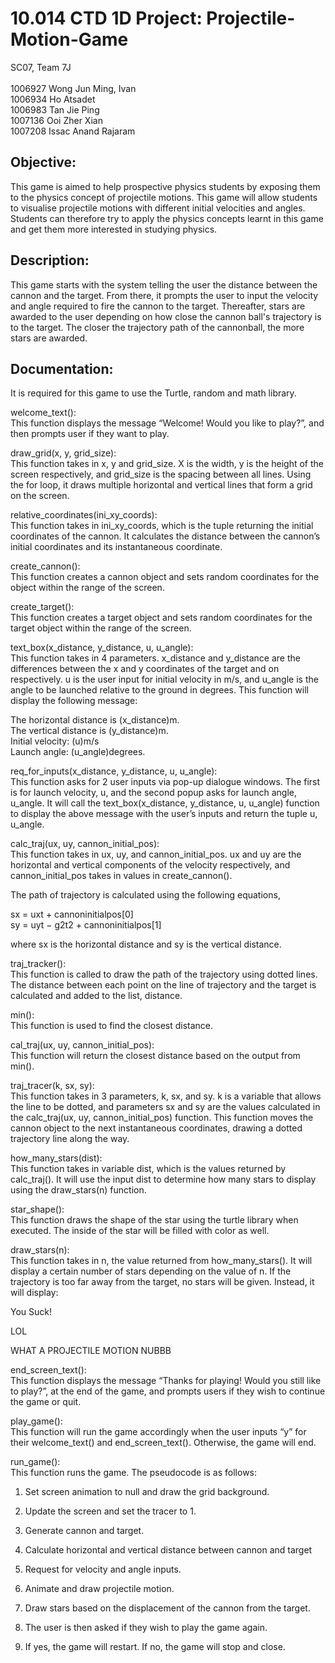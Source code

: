 # 10.014 CTD 1D Project: Projectile-Motion-Game

SC07, Team 7J <br/>  
1006927 Wong Jun Ming, Ivan  <br/>
1006934 Ho Atsadet  <br/>
1006983 Tan Jie Ping  <br/>
1007136 Ooi Zher Xian  <br/>
1007208 Issac Anand Rajaram  <br/>

 
## Objective: <br/>
This game is aimed to help prospective physics students by exposing them to the physics concept of projectile motions. This game will allow students to visualise projectile motions with different initial velocities and angles. Students can therefore try to apply the physics concepts learnt in this game and get them more interested in studying physics. 

## Description: <br/>
This game starts with the system telling the user the distance between the cannon and the target. From there, it prompts the user to input the velocity and angle required to fire the cannon to the target. Thereafter, stars are awarded to the user depending on how close the cannon ball's trajectory is to the target. The closer the trajectory path of the cannonball, the more stars are awarded. 

 

## Documentation: <br/>
It is required for this game to use the Turtle, random and math library. <br/>

welcome_text(): <br/>
This function displays the message “Welcome! Would you like to play?”, and then prompts user if they want to play. <br/>

draw_grid(x, y, grid_size): <br/>
This function takes in x, y and grid_size. X is the width, y is the height of the screen respectively, and grid_size is the spacing between all lines. Using the for loop, it draws multiple horizontal and vertical lines that form a grid on the screen.  <br/>

relative_coordinates(ini_xy_coords): <br/>
This function takes in ini_xy_coords, which is the tuple returning the initial coordinates of the cannon.  It calculates the distance between the cannon’s initial coordinates and its instantaneous coordinate. <br/>

create_cannon(): <br/>
This function creates a cannon object and sets random coordinates for the object within the range of the screen. <br/>

create_target(): <br/>
This function creates a target object and sets random coordinates for the target object within the range of the screen. <br/>

text_box(x_distance, y_distance, u, u_angle): <br/>
This function takes in 4 parameters. x_distance and y_distance are the differences between the x and y coordinates of the target and on respectively. u is the user input for initial velocity in m/s, and u_angle is the angle to be launched relative to the ground in degrees. This function will display the following message: <br/>

The horizontal distance is (x_distance)m. <br/>
The vertical distance is (y_distance)m. <br/>
Initial velocity: (u)m/s <br/>
Launch angle: (u_angle)degrees. <br/>

req_for_inputs(x_distance, y_distance, u, u_angle): <br/>
This function asks for 2 user inputs via pop-up dialogue windows. The first is for launch velocity, u, and the second popup asks for launch angle,  u_angle.  It will call the text_box(x_distance, y_distance, u, u_angle) function to display the above message with the user’s inputs and return the tuple u, u_angle. <br/>

calc_traj(ux, uy, cannon_initial_pos): <br/>
This function takes in ux, uy, and cannon_initial_pos. ux and uy are the horizontal and vertical components of the velocity respectively, and cannon_initial_pos takes in values in create_cannon().  <br/>

The path of trajectory is calculated using the following equations,  <br/>

sx = uxt + cannoninitialpos[0] <br/>
sy = uyt − g2t2 + cannoninitialpos[1] <br/>
 
where sx is the horizontal distance and sy is the vertical distance.  

traj_tracker(): <br/>
This function is called to draw the path of the trajectory using dotted lines. The distance between each point on the line of trajectory and the target is calculated and added to the list, distance.<br/>

min(): <br/>
This function is used to find the closest distance. <br/>

cal_traj(ux, uy, cannon_initial_pos): <br/>
This function will return the closest distance based on the output from min(). <br/>

traj_tracer(k, sx, sy): <br/>
This function takes in 3 parameters, k, sx, and sy. k is a variable that allows the line to be dotted, and parameters sx and sy are the values calculated in the calc_traj(ux, uy, cannon_initial_pos) function. This function moves the cannon object to the next instantaneous coordinates, drawing a dotted trajectory line along the way. <br/>
 
how_many_stars(dist): <br/>
This function takes in variable dist, which is the values returned by calc_traj(). It will use the input dist to determine how many stars to display using the draw_stars(n) function. 

star_shape(): <br/>
This function draws the shape of the star using the turtle library when executed. The inside of the star will be filled with color as well. 

draw_stars(n): <br/>
This function takes in n, the value returned from how_many_stars().  It will display a certain number of stars depending on the value of n. If the trajectory is too far away from the target, no stars will be given. Instead, it will display: <br/>

You Suck! <br/>

LOL <br/>

WHAT A PROJECTILE MOTION NUBBB <br/>

end_screen_text(): <br/>
This function displays the message “Thanks for playing! Would you still like to play?”, at the end of the game, and prompts users if they wish to continue the game or quit. <br/>

play_game(): <br/>
This function will run the game accordingly when the user inputs “y” for their welcome_text() and end_screen_text(). Otherwise, the game will end.  <br/>

 

run_game(): <br/>
This function runs the game. The pseudocode is as follows: <br/>

1. Set screen animation to null and draw the grid background. <br/>

2. Update the screen and set the tracer to 1.  <br/>

3. Generate cannon and target. <br/>

4. Calculate horizontal and vertical distance between cannon and target <br/>

5. Request for velocity and angle inputs.  <br/>

6. Animate and draw projectile motion. <br/>

7. Draw stars based on the displacement of the cannon from the target. <br/>

8. The user is then asked if they wish to play the game again.  <br/>

9. If yes, the game will restart. If no, the game will stop and close. <br/>
